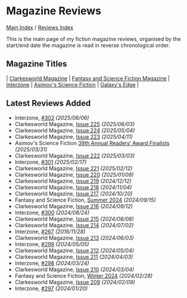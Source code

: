 # Magazine Reviews

[Main Index](../../README.md) / [Reviews Index](../README.md)

This is the main page of my fiction magazine reviews, organised by the start/end date the magazine is read in reverse chronological order.

## Magazine Titles

| [Clarkesworld Magazine](Clarkesworld/README.md) | [Fantasy and Science Fiction Magazine](FantasyAndScienceFiction/README.md) | [Interzone](Interzone/README.md) | [Asimov's Science Fiction](AsimovsScienceFiction/README.md) | [Galaxy's Edge](GalaxysEdge/README.md) |

## Latest Reviews Added

- Interzone, [#302](Interzone/20250606-Interzone302.md) *(2025/06/06)*
- Clarkesworld Magazine, [Issue 225](Clarkesworld/20250603-Clarkesworld225.md) *(2025/06/03)*
- Clarkesworld Magazine, [Issue 224](Clarkesworld/20250504-Clarkesworld224.md) *(2025/05/04)*
- Clarkesworld Magazine, [Issue 223](Clarkesworld/20250411-Clarkesworld223.md) *(2025/04/11)*
- Asimov's Science Fiction [39th Annual Readers’ Award Finalists](AsimovsScienceFiction/20250331-39ReadersAwardFinalist.md) *(2025/03/31)*
- Clarkesworld Magazine, [Issue 222](Clarkesworld/20250303-Clarkesworld222.md) *(2025/03/03)*
- Interzone, [#301](Interzone/20250217-Interzone301.md) *(2025/02/17)*
- Clarkesworld Magazine, [Issue 221](Clarkesworld/20250212-Clarkesworld221.md) *(2025/02/12)*
- Clarkesworld Magazine, [Issue 220](Clarkesworld/20250108-Clarkesworld220.md) *(2025/01/08)*
- Clarkesworld Magazine, [Issue 219](Clarkesworld/20241212-Clarkesworld219.md) *(2024/12/12)*
- Clarkesworld Magazine, [Issue 218](Clarkesworld/20241104-Clarkesworld218.md) *(2024/11/04)*
- Clarkesworld Magazine, [Issue 217](Clarkesworld/20241020-Clarkesworld217.md) *(2024/10/20)*
- Fantasy and Science Fiction, [Summer 2024](FantasyAndScienceFiction/20240915-FSF202402.md) *(2024/09/15)*
- Clarkesworld Magazine, [Issue 216](Clarkesworld/20240912-Clarkesworld216.md) *(2024/09/12)*
- Interzone, [#300](Interzone/20240824-Interzone300.md) *(2024/08/24)*
- Clarkesworld Magazine, [Issue 215](Clarkesworld/20240808-Clarkesworld215.md) *(2024/08/08)*
- Clarkesworld Magazine, [Issue 214](Clarkesworld/20240702-Clarkesworld214.md) *(2024/07/02)*
- Interzone, [#267](Interzone/20161128-Interzone267.md) *(2016/11/28)*
- Clarkesworld Magazine, [Issue 213](Clarkesworld/20240603-Clarkesworld213.md) *(2024/06/03)*
- Interzone, [#299](Interzone/20240505-Interzone299.md) *(2024/05/05)*
- Clarkesworld Magazine, [Issue 212](Clarkesworld/20240504-Clarkesworld212.md) *(2024/05/04)*
- Clarkesworld Magazine, [Issue 211](Clarkesworld/20240403-Clarkesworld211.md) *(2024/04/03)*
- Interzone, [#298](Interzone/20240324-Interzone298.md) *(2024/03/24)*
- Clarkesworld Magazine, [Issue 210](Clarkesworld/20240304-Clarkesworld210.md) *(2024/03/04)*
- Fantasy and Science Fiction, [Winter 2024](FantasyAndScienceFiction/20240228-FSF202401.md) *(2024/02/28)*
- Clarkesworld Magazine, [Issue 209](Clarkesworld/20240209-Clarkesworld209.md) *(2024/02/09)*
- Interzone, [#297](Interzone/20240120-Interzone297.md) *(2024/01/20)*
